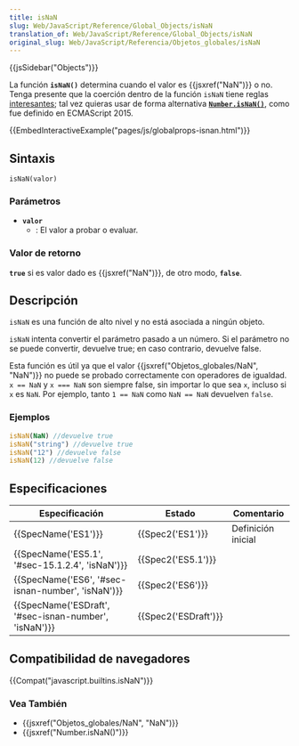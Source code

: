 ```yaml
---
title: isNaN
slug: Web/JavaScript/Reference/Global_Objects/isNaN
translation_of: Web/JavaScript/Reference/Global_Objects/isNaN
original_slug: Web/JavaScript/Referencia/Objetos_globales/isNaN
---
```


{{jsSidebar("Objects")}}

La función **`isNaN()`** determina cuando el valor es {{jsxref("NaN")}} o no. Tenga presente que la coerción dentro de la función `isNaN` tiene reglas [interesantes](/es/docs/Web/JavaScript/Referencia/Objetos_globales/isNaN#Description); tal vez quieras usar de forma alternativa **[`Number.isNaN()`](/es/docs/Web/JavaScript/Referencia/Objetos_globales/Number/isNaN)**, como fue definido en ECMAScript 2015.

{{EmbedInteractiveExample("pages/js/globalprops-isnan.html")}}

## Sintaxis

```
isNaN(valor)
```

### Parámetros

- **`valor`**
  - : El valor a probar o evaluar.

### Valor de retorno

**`true`** si es valor dado es {{jsxref("NaN")}}, de otro modo, **`false`**.

## Descripción

`isNaN` es una función de alto nivel y no está asociada a ningún objeto.

`isNaN` intenta convertir el parámetro pasado a un número. Si el parámetro no se puede convertir, devuelve true; en caso contrario, devuelve false.

Esta función es útil ya que el valor {{jsxref("Objetos_globales/NaN", "NaN")}} no puede se probado correctamente con operadores de igualdad. `x == NaN` y `x === NaN` son siempre false, sin importar lo que sea `x`, incluso si `x` es `NaN`. Por ejemplo, tanto `1 == NaN` como `NaN == NaN` devuelven `false`.

### Ejemplos

```js
isNaN(NaN) //devuelve true
isNaN("string") //devuelve true
isNaN("12") //devuelve false
isNaN(12) //devuelve false
```

## Especificaciones

| Especificación                                                           | Estado                       | Comentario         |
| ------------------------------------------------------------------------ | ---------------------------- | ------------------ |
| {{SpecName('ES1')}}                                                 | {{Spec2('ES1')}}         | Definición inicial |
| {{SpecName('ES5.1', '#sec-15.1.2.4', 'isNaN')}}         | {{Spec2('ES5.1')}}     |                    |
| {{SpecName('ES6', '#sec-isnan-number', 'isNaN')}}         | {{Spec2('ES6')}}         |                    |
| {{SpecName('ESDraft', '#sec-isnan-number', 'isNaN')}} | {{Spec2('ESDraft')}} |                    |

## Compatibilidad de navegadores

{{Compat("javascript.builtins.isNaN")}}

### Vea También

- {{jsxref("Objetos_globales/NaN", "NaN")}}
- {{jsxref("Number.isNaN()")}}
